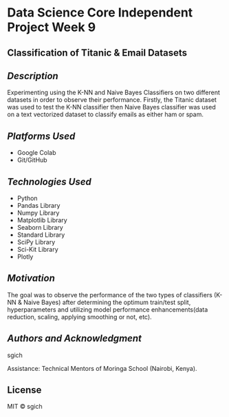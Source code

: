 # Data Science Core Independent Project Week 9

## __Classification of Titanic & Email Datasets__ ##


## _Description_ ##

Experimenting using the K-NN and Naive Bayes Classifiers on two different datasets in order to observe their performance. Firstly, the Titanic dataset was used to test the K-NN classifier then Naive Bayes classifier was used on a text vectorized dataset to classify emails as either ham or spam.


## _Platforms Used_ ##
* Google Colab
* Git/GitHub


## _Technologies Used_ ##
* Python
* Pandas Library
* Numpy Library
* Matplotlib Library
* Seaborn Library
* Standard Library
* SciPy Library
* Sci-Kit Library
* Plotly

## _Motivation_ ##
The goal was to observe the performance of the two types of classifiers (K-NN & Naive Bayes) after determining the optimum train/test split, hyperparameters and utilizing model performance enhancements(data reduction, scaling, applying smoothing or not, etc).

## _Authors and Acknowledgment_ ##
sgich

Assistance: Technical Mentors of Moringa School (Nairobi, Kenya).

## License
MIT © sgich
